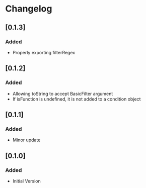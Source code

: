 # Changelog

## [0.1.3]
### Added
- Properly exporting filterRegex

## [0.1.2]
### Added
- Allowing toString to accept BasicFilter argument
- If isFunction is undefined, it is not added to a condition object

## [0.1.1]
### Added
- Minor update

## [0.1.0]
### Added
- Initial Version